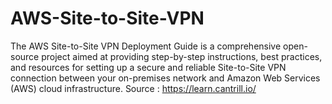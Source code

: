 # AWS-Site-to-Site-VPN
The AWS Site-to-Site VPN Deployment Guide is a comprehensive open-source project aimed at providing step-by-step instructions, best practices, and resources for setting up a secure and reliable Site-to-Site VPN connection between your on-premises network and Amazon Web Services (AWS) cloud infrastructure. Source : https://learn.cantrill.io/
